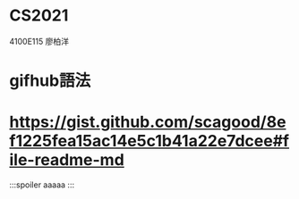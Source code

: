 # CS2021
4100E115 廖柏洋


# gifhub語法
# https://gist.github.com/scagood/8ef1225fea15ac14e5c1b41a22e7dcee#file-readme-md


:::spoiler
aaaaa
:::
